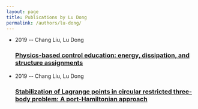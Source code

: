 ```yaml
---
layout: page
title: Publications by Lu Dong
permalink: /authors/lu-dong/
---
```


<ul class="post-list">
<li><span class='post-meta'>2019 -- Chang Liu, Lu Dong</span><h3><a class='post-link' href='../../physics-based-control-education-energy-dissipation-and-structure-assignments'>Physics-based control education: energy, dissipation, and structure assignments</a></h3></li>
<li><span class='post-meta'>2019 -- Chang Liu, Lu Dong</span><h3><a class='post-link' href='../../stabilization-of-lagrange-points-in-circular-restricted-three-body-problem-a-port-hamiltonian-approach'>Stabilization of Lagrange points in circular restricted three-body problem: A port-Hamiltonian approach</a></h3></li>

</ul>
